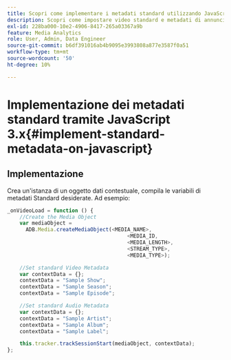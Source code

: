 ```yaml
---
title: Scopri come implementare i metadati standard utilizzando JavaScript 3.x
description: Scopri come impostare video standard e metadati di annunci da inviare con le chiamate di tracciamento nelle app del browser (JS 3.x).
exl-id: 228ba000-10e2-4906-8417-265a03367a9b
feature: Media Analytics
role: User, Admin, Data Engineer
source-git-commit: b6df391016ab4b9095e3993808a877e3587f0a51
workflow-type: tm+mt
source-wordcount: '50'
ht-degree: 10%

---
```


# Implementazione dei metadati standard tramite JavaScript 3.x{#implement-standard-metadata-on-javascript}

## Implementazione

Crea un&#39;istanza di un oggetto dati contestuale, compila le variabili di metadati Standard desiderate. Ad esempio:

```js
_onVideoLoad = function () {
    //Create the Media Object
    var mediaObject =
      ADB.Media.createMediaObject(<MEDIA_NAME>,
                                       <MEDIA_ID,
                                       <MEDIA_LENGTH>,
                                       <STREAM_TYPE>,
                                       <MEDIA_TYPE>);

    //Set standard Video Metadata
    var contextData = {};
    contextData = "Sample Show";
    contextData = "Sample Season";
    contextData = "Sample Episode";

    //Set standard Audio Metadata
    var contextData = {};
    contextData = "Sample Artist";
    contextData = "Sample Album";
    contextData = "Sample Label";

    this.tracker.trackSessionStart(mediaObject, contextData);
};
```
